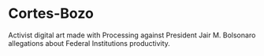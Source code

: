 # Cortes-Bozo
Activist digital art made with Processing against President Jair M. Bolsonaro allegations about Federal Institutions productivity. 
